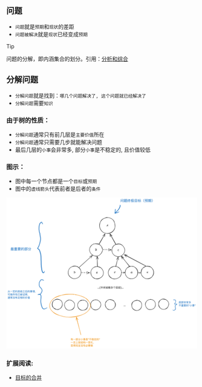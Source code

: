 ## 问题

- `问题`就是`预期`和`现状`的差距
- `问题被解决`就是`现状`已经变成`预期`

> [!TIP]
> 问题的分解，即内涵集合的划分。引用：[分析和综合](./分析和综合.md)

## 分解问题

- `分解问题`就是找到：`哪几个问题解决了, 这个问题就已经解决了`
- `分解问题`需要`知识`

### 由于树的性质：

- `分解问题`通常只有前几层是`主要价值`所在
- `分解问题`通常只需要几步就能解决问题
- 最后几层的`小事`会非常多, 部分`小事`是不稳定的, 且价值较低

### 图示：

- 图中每一个节点都是一个`目标`或`预期`
- 图中的`虚线箭头`代表前者是后者的`条件`

<img src="../images/problem.png" width="1200">


### 扩展阅读:

- [目标的合并](./目标的合并.md)